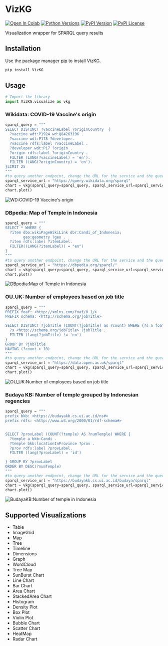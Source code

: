 # VizKG
[![Open In Colab](https://colab.research.google.com/assets/colab-badge.svg)](https://colab.research.google.com/drive/17caTzWK1-rPU44mYfn5v4YaEc7Y7eAZa?pli=1#scrollTo=gOM-o9o6twi4)
[![Python Versions](https://img.shields.io/pypi/pyversions/VizKG.svg)](https://pypi.org/project/VizKG)
[![PyPI Version](https://img.shields.io/pypi/v/VizKG.svg)](https://pypi.org/project/VizKG)
[![PyPI License](https://img.shields.io/pypi/l/VizKG.svg)](https://github.com/fadirra/vizkg/blob/main/LICENSE)

Visualization wrapper for SPARQL query results

## Installation
Use the package manager [pip](https://pip.pypa.io/en/stable/) to install VizKG.

```bash
pip install VizKG
```

## Usage

```python
# Import the library
import VizKG.visualize as vkg
```

### Wikidata: COVID-19 Vaccine's origin
```python
sparql_query = """
SELECT DISTINCT ?vaccineLabel ?originCountry  {
  ?vaccine wdt:P1924 wd:Q84263196 .
  ?vaccine wdt:P178 ?developer.
  ?vaccine rdfs:label ?vaccineLabel .
  ?developer wdt:P17 ?origin . 
  ?origin rdfs:label ?originCountry .
  FILTER (LANG(?vaccineLabel) = 'en').
  FILTER (LANG(?originCountry) = 'en').
}LIMIT 25
"""
#to query another endpoint, change the URL for the service and the query
sparql_service_url = "https://query.wikidata.org/sparql"
chart = vkg(sparql_query=sparql_query, sparql_service_url=sparql_service_url, chart='sunburst')
chart.plot()
```
![WD:COVID-19 Vaccine's origin](https://raw.githubusercontent.com/fadirra/vizkg/main/images/VizKG-Wikidata_COVID-19%20Vaccine's%20origin.png)


### DBpedia: Map of Temple in Indonesia
```python
sparql_query = """
SELECT * WHERE {
  ?item dbo:wikiPageWikiLink dbr:Candi_of_Indonesia;
        geo:geometry ?geo .
  ?item rdfs:label ?itemLabel.
  FILTER((LANG(?itemLabel)) = "en")
}
"""
#to query another endpoint, change the URL for the service and the query
sparql_service_url = "https://dbpedia.org/sparql/"
chart = vkg(sparql_query=sparql_query, sparql_service_url=sparql_service_url, chart='map')
chart.plot()
```
![DBpedia:Map of Temple in Indonesia](https://raw.githubusercontent.com/fadirra/vizkg/main/images/VizKG-DBpedia_Map%20of%20Temple%20in%20Indonesia.png)


### OU_UK: Number of employees based on job title
```python
sparql_query = """
PREFIX foaf: <http://xmlns.com/foaf/0.1/>
PREFIX schema: <http://schema.org/jobTitle>

SELECT DISTINCT ?jobTitle (COUNT(?jobTitle) as ?count) WHERE {?s a foaf:Person .
  ?s <http://schema.org/jobTitle> ?jobTitle .
  FILTER (lang(?jobTitle) != 'en')
}
GROUP BY ?jobTitle
HAVING (?count > 10)
"""
#to query another endpoint, change the URL for the service and the query
sparql_service_url = "https://data.open.ac.uk/sparql"
chart = vkg(sparql_query=sparql_query, sparql_service_url=sparql_service_url, chart='TreeMap')
chart.plot()
```
![OU_UK:Number of employees based on job title](https://raw.githubusercontent.com/fadirra/vizkg/main/images/VizKG-OU_OU%20Number%20of%20employees%20based%20on%20job%20title.png)


### Budaya KB: Number of temple grouped by Indonesian regencies
```python
sparql_query = """
prefix bkb: <https://budayakb.cs.ui.ac.id/ns#>
prefix rdfs: <http://www.w3.org/2000/01/rdf-schema#>


SELECT ?provLabel (COUNT(?temple) AS ?numTemple) WHERE {
  ?temple a bkb:Candi .
  ?temple bkb:locationInProvince ?prov .
  ?prov rdfs:label ?provLabel.
  FILTER (lang(?provLabel) = 'id')

} GROUP BY ?provLabel
ORDER BY DESC(?numTemple)
"""
#to query another endpoint, change the URL for the service and the query
sparql_service_url = "https://budayakb.cs.ui.ac.id/budaya/sparql"
chart = vkg(sparql_query=sparql_query, sparql_service_url=sparql_service_url, chart='bubble')
chart.plot()
```
![BudayaKB:Number of temple in Indonesia](https://raw.githubusercontent.com/fadirra/vizkg/main/images/VizKG-Budaya%20KB_Number%20of%20temple%20in%20Indonesia.png)

## Supported Visualizations
- Table
- ImageGrid
- Map
- Tree
- Timeline
- Dimensions
- Graph
- WordCloud
- Tree Map
- SunBurst Chart
- Line Chart
- Bar Chart
- Area Chart
- StackedArea Chart
- Histogram
- Density Plot
- Box Plot
- Violin Plot
- Bubble Chart
- Scatter Chart
- HeatMap
- Radar Chart

